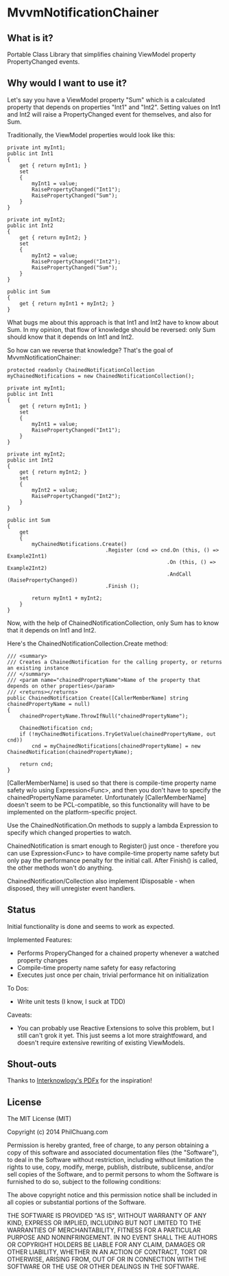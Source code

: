 MvvmNotificationChainer
================

What is it?
-----------
Portable Class Library that simplifies chaining ViewModel property PropertyChanged events.

Why would I want to use it?
---------------------------
Let's say you have a ViewModel property "Sum" which is a calculated property that depends on properties "Int1" and "Int2". Setting values on Int1 and Int2 will raise a PropertyChanged event for themselves, and also for Sum.

Traditionally, the ViewModel properties would look like this:

	private int myInt1;
	public int Int1
	{
		get { return myInt1; }
		set
		{
			myInt1 = value;
			RaisePropertyChanged("Int1");
			RaisePropertyChanged("Sum");
		}
	}

	private int myInt2;
	public int Int2
	{
		get { return myInt2; }
		set
		{
			myInt2 = value;
			RaisePropertyChanged("Int2");
			RaisePropertyChanged("Sum");
		}
	}

	public int Sum
	{
		get { return myInt1 + myInt2; }
	}

What bugs me about this approach is that Int1 and Int2 have to know about Sum. In my opinion, that flow of knowledge should be reversed: only Sum should know that it depends on Int1 and Int2.

So how can we reverse that knowledge? That's the goal of MvvmNotificationChainer:

	protected readonly ChainedNotificationCollection myChainedNotifications = new ChainedNotificationCollection();

	private int myInt1;
	public int Int1
	{
		get { return myInt1; }
		set
		{
			myInt1 = value;
			RaisePropertyChanged("Int1");
		}
	}
	
	private int myInt2;
	public int Int2
	{
		get { return myInt2; }
		set
		{
			myInt2 = value;
			RaisePropertyChanged("Int2");
		}
	}
	
	public int Sum
	{
		get
		{
			myChainedNotifications.Create()
									.Register (cnd => cnd.On (this, () => Example2Int1)
														.On (this, () => Example2Int2)
														.AndCall (RaisePropertyChanged))
									.Finish ();
			
			return myInt1 + myInt2;
		}
	}

Now, with the help of ChainedNotificationCollection, only Sum has to know that it depends on Int1 and Int2.

Here's the ChainedNotificationCollection.Create method:

	/// <summary>
	/// Creates a ChainedNotification for the calling property, or returns an existing instance
	/// </summary>
	/// <param name="chainedPropertyName">Name of the property that depends on other properties</param>
	/// <returns></returns>
	public ChainedNotification Create([CallerMemberName] string chainedPropertyName = null)
	{
		chainedPropertyName.ThrowIfNull("chainedPropertyName");

		ChainedNotification cnd;
		if (!myChainedNotifications.TryGetValue(chainedPropertyName, out cnd))
			cnd = myChainedNotifications[chainedPropertyName] = new ChainedNotification(chainedPropertyName);

		return cnd;
	}

[CallerMemberName] is used so that there is compile-time property name safety w/o using Expression<Func<T>>, and then you don't have to specify the chainedPropertyName parameter. Unfortunately [CallerMemberName] doesn't seem to be PCL-compatible, so this functionality will have to be implemented on the platform-specific project.

Use the ChainedNotification.On<T> methods to supply a lambda Expression to specify which changed properties to watch.

ChainedNotification is smart enough to Register() just once - therefore you can use Expression<Func<T>> to have compile-time property name safety but only pay the performance penalty for the initial call. After Finish() is called, the other methods won't do anything.

ChainedNotification/Collection also implement IDisposable - when disposed, they will unregister event handlers.

Status
------

Initial functionality is done and seems to work as expected.

Implemented Features:
* Performs ProperyChanged for a chained property whenever a watched property changes
* Compile-time property name safety for easy refactoring
* Executes just once per chain, trivial performance hit on initialization

To Dos:
* Write unit tests (I know, I suck at TDD)

Caveats:
* You can probably use Reactive Extensions to solve this problem, but I still can't grok it yet. This just seems a lot more straightfoward, and doesn't require extensive rewriting of existing ViewModels.

Shout-outs
----------

Thanks to [Interknowlogy's PDFx](http://blogs.interknowlogy.com/2013/05/17/pdfx-property-dependency-framework-part-i-introduction-2/) for the inspiration!

License
-------

The MIT License (MIT)

Copyright (c) 2014 PhilChuang.com

Permission is hereby granted, free of charge, to any person obtaining a copy
of this software and associated documentation files (the "Software"), to deal
in the Software without restriction, including without limitation the rights
to use, copy, modify, merge, publish, distribute, sublicense, and/or sell
copies of the Software, and to permit persons to whom the Software is
furnished to do so, subject to the following conditions:

The above copyright notice and this permission notice shall be included in all
copies or substantial portions of the Software.

THE SOFTWARE IS PROVIDED "AS IS", WITHOUT WARRANTY OF ANY KIND, EXPRESS OR
IMPLIED, INCLUDING BUT NOT LIMITED TO THE WARRANTIES OF MERCHANTABILITY,
FITNESS FOR A PARTICULAR PURPOSE AND NONINFRINGEMENT. IN NO EVENT SHALL THE
AUTHORS OR COPYRIGHT HOLDERS BE LIABLE FOR ANY CLAIM, DAMAGES OR OTHER
LIABILITY, WHETHER IN AN ACTION OF CONTRACT, TORT OR OTHERWISE, ARISING FROM,
OUT OF OR IN CONNECTION WITH THE SOFTWARE OR THE USE OR OTHER DEALINGS IN THE
SOFTWARE.
